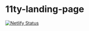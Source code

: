 # 11ty-landing-page
[![Netlify Status](https://api.netlify.com/api/v1/badges/e1d9d826-70fe-4a3d-823d-f6757163193f/deploy-status)](https://app.netlify.com/sites/lancamentos/deploys)

